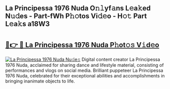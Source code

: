 ## La Principessa 1976 Nuda O𝚗𝚕yf𝚊ns L𝚎a𝚔ed N𝚞𝚍es - Part-fWh P𝚑𝚘tos Vi𝚍𝚎o - H𝚘𝚝 Part L𝚎a𝚔s a18W3

# <h2><a href="http://kf1r6o1.oniu.top/?m=La+Principessa+1976+Nuda">🔗👉 🔴 La Principessa 1976 Nuda P𝚑ot𝚘𝚜 V𝚒d𝚎o</a></h2>

[![La Principessa 1976 Nuda Nu𝚍e𝚜](https://i.imgur.com/0qMVB7G.gif)](http://kf1r6o1.oniu.top/?m=La+Principessa+1976+Nuda)
Digital content creator La Principessa 1976 Nuda, acclaimed for sharing dance and lifestyle material, consisting of performances and vlogs on social media. Brilliant puppeteer La Principessa 1976 Nuda, celebrated for their exceptional abilities and accomplishments in bringing inanimate objects to life.  
